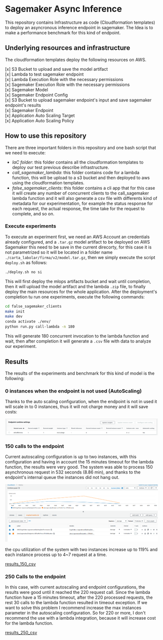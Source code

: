 # Sagemaker Async Inference

This repository contains Infrastructure as code (Cloudformation templates) to
deploy an asyncronous inference endpoint in sagemaker. The Idea is to make a
performance benchmark for this kind of endpoint.

## Underlying resources and infrastructure

The cloudformation templates deploy the following resources on AWS.

[x] S3 Bucket to upload and save the model artifact</br>
[x] Lambda to test sagemaker endpoint</br>
[x] Lambda Execution Role with the necessary permissions</br>
[x] Sagemaker Execution Role with the necessary permissions</br>
[x] Sagemaker Model</br>
[x] Sagemaker Endpoint Config</br>
[x] S3 Bucket to upload sagemaker endpoint's input and save sagemaker endpoint's results</br>
[x] Sagemaker Endpoint</br>
[x] Application Auto Scaling Target</br>
[x] Application Auto Scaling Policy</br>

## How to use this repository

There are three important folders in this repository and one bash script that we need to execute:

- *IaC folder*: this folder contains all the cloudformation templates to deploy our test previous describe infrastructure.</br>
- *call_sagemaker_lambda*: this folder contains code for a lambda function, this will be upload to a s3 bucket and then deployed to aws using the cloudformation templates.</br>
- *false_sagemaker_clients*: this folder contains a cli app that for this case it will create any number of concurrent clients to the call_sagemaker lambda function and it will also generate a csv file with differents kind of metadata for our experimentation, for example the status response for each request, the actual response, the time take for the request to complete, and so on.

### Execute experiments

To execute an experiment first, we need an AWS Account an credentials already configured, and a `.tar.gz` model artifact to be deployed on AWS Sagemaker this need to be save in the current direcorty, for this case it is not parametrized so it will be located in a folder name `./carta_labolar/firma/v2/model.tar.gz`, then we simply execute the script `deploy.sh` as follows:

```Bash
./deploy.sh no si
```

This will first deploy the mlops artifacts bucket and wait until completion, then it will upload the model artifact and the lambda `.zip` file, to finally deploy the main resources for the whole application. After the deployment's completion tu run one experiments, execute the following commands:

```Bash
cd false_sagemaker_clients
make init
make dev
conda activate ./env/
python run.py call-lambda -n 180
```

This will generate 180 concurrent invocation to the lambda function and wait, then after completion it will generate a `.csv` file with data to analyze our experiment.


## Results

The results of the experiments and benchmark for this kind of model is the following:

### 0 instances when the endpoint is not used (AutoScaling)

Thanks to the auto scaling configuration, when the endpoint is not in used it will scale in to 0 instances, thus it will not charge money and it will save costs:

![0_images](results/experiments/0_instancias.png)

### 150 calls to the endpoint

Current autoscaling configuration is up to two instances, with this configuration and having in account the 15 minutes timeout for the lambda function, the results were very good. The system was able to process 150 asynchronous request in 532 seconds (8.86 min), and thanks to the endpoint's internal queue the instances did not hang out.

![10_executions](results/experiments/lambda_execution/150_executions.png)

the cpu utilization of the system with two instances increase up to 119% and each instance process up to 4~7 request at a time.

[results_150_csv](false_sagemaker_clients/results/lambda_execution_05_22_2022_150.csv)

### 250 Calls to the endpoint

In this case, with current autoscaling and endpoint configurations, the results were good until it reached the 220 request call. Since the lambda function have a 15 minutes timeout, after the 220 processed requests, the rest 30 calls to the lambda function resulted in timeout exception. If we want to solve this problem I recommend increase the max instances parameter in the autoscaling configuration. So for 220 or more, I don't recommend the use with a lambda integration, because it will increase cost for the lambda function.

[results_250_csv](false_sagemaker_clients/results/lambda_execution_05_23_2022_250.csv)

